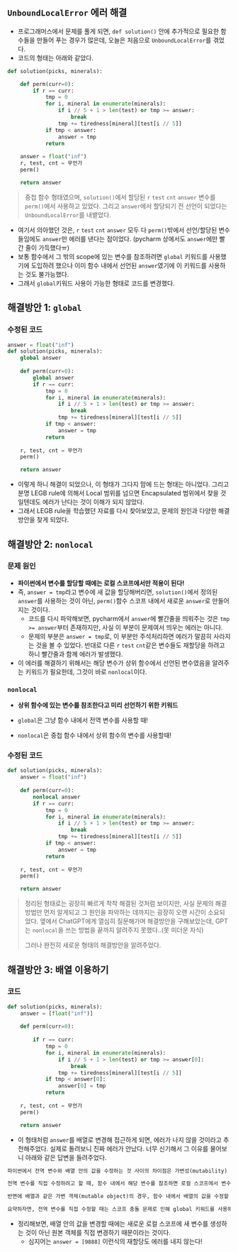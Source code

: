 ## `UnboundLocalError` 에러 해결

* 프로그래머스에서 문제를 풀게 되면, `def solution()` 안에 추가적으로 필요한 함수들을 만들어 푸는 경우가 많은데, 오늘은 처음으로 `UnboundLocalError`를 겪었다.
* 코드의 형태는 아래와 같았다.

```python
def solution(picks, minerals):

    def perm(curr=0):
        if r == curr:
            tmp = 0
            for i, mineral in enumerate(minerals):
                if i // 5 + 1 > len(test) or tmp >= answer:
                    break
                tmp += tiredness[mineral][test[i // 5]]
            if tmp < answer:
                answer = tmp
            return
        
    answer = float("inf")
    r, test, cnt = 무언가
    perm()

    return answer
```

> 중첩 함수 형태였으며, `solution()`에서 할당된 `r` `test` `cnt` `answer` 변수를 `perm()`에서 사용하고 있었다. 그리고 `answer`에서 할당되기 전 선언이 되었다는 `UnboundLocalError`를 내뱉었다.



* 여기서 의아했던 것은, `r` `test` `cnt` `answer` 모두 다 `perm()`밖에서 선언/할당된 변수들임에도 `answer`만 에러를 낸다는 점이었다.
  (pycharm 상에서도 `answer`에만 빨간 줄이 가득했다ㅠ)
* 보통 함수에서 그 밖의 scope에 있는 변수를 참조하려면 `global` 키워드를 사용했기에 도입하려 했으나 이미 함수 내에서 선언된 `answer`였기에 이 키워드를 사용하는 것도 불가능했다.
* 그래서 `global`키워드 사용이 가능한 형태로 코드를 변경했다.



## 해결방안 1: `global`

### 수정된 코드

```python
answer = float("inf")
def solution(picks, minerals):
	global answer
    
    def perm(curr=0):
        global answer
        if r == curr:
            tmp = 0
            for i, mineral in enumerate(minerals):
                if i // 5 + 1 > len(test) or tmp >= answer:
                    break
                tmp += tiredness[mineral][test[i // 5]]
            if tmp < answer:
                answer = tmp
            return
        
    r, test, cnt = 무언가
    perm()

    return answer
```

* 이렇게 하니 해결이 되었으나, 이 형태가 그다지 맘에 드는 형태는 아니었다. 그리고 분명 LEGB rule에 의해서 Local 범위를 넘으면 Encapsulated 범위에서 찾을 것일텐데도 에러가 난다는 것이 이해가 되지 않았다.
* 그래서 LEGB rule을 학습했던 자료를 다시 찾아보았고, 문제의 원인과 다양한 해결방안을 찾게 되었다.



## 해결방안 2: `nonlocal`

### 문제 원인

* **파이썬에서 변수를 할당할 때에는 로컬 스코프에서만 적용이 된다!**
* 즉, `answer = tmp`라고 변수에 새 값을 할당해버리면, `solution()`에서 정의된 `answer`를 사용하는 것이 아닌, `perm()`함수 스코프 내에서 새로운 `answer`로 만들어지는 것이다.
  * 코드를 다시 파악해보면, pycharm에서 `answer`에 빨간줄을 띄워주는 것은 `tmp >= answer`부터 존재하지만, 사실 이 부분이 문제여서 띄우는 에러는 아니다.
  * 문제의 부분은 `answer = tmp`로, 이 부분만 주석처리하면 에러가 말끔히 사라지는 것을 볼 수 있었다. 반대로 다른 `r` `test` `cnt`같은 변수들도 재할당을 하려고 하니 빨간줄과 함께 에러가 발생했다. 
* 이 에러를 해결하기 위해서는 해당 변수가 상위 함수에서 선언된 변수였음을 알려주는 키워드가 필요한데, 그것이 바로 `nonlocal`이다.



### `nonlocal`

* **상위 함수에 있는 변수를 참조한다고 미리 선언하기 위한 키워드**

* `global`은 그냥 함수 내에서 전역 변수를 사용할 때!
* `nonlocal`은 중첩 함수 내에서 상위 함수의 변수를 사용할때!



### 수정된 코드

```python
def solution(picks, minerals):
    answer = float("inf")
    
    def perm(curr=0):
        nonlocal answer
        if r == curr:
            tmp = 0
            for i, mineral in enumerate(minerals):
                if i // 5 + 1 > len(test) or tmp >= answer:
                    break
                tmp += tiredness[mineral][test[i // 5]]
            if tmp < answer:
                answer = tmp
            return
        
    r, test, cnt = 무언가
    perm()

    return answer
```



> 정리된 형태로는 굉장히 빠르게 착착 해결된 것처럼 보이지만, 사실 문제의 해결 방법만 먼저 알게되고 그 원인을 파악하는 데까지는 굉장히 오랜 시간이 소요되었다. 옆에서 ChatGPT에게 열심히 질문해가며 해결방안을 구해보았는데, GPT는 `nonlocal`을 쓰는 방법을 끝까지 알려주지 못했다..(못 미더운 자식)
>
> 그러나 완전히 새로운 형태의 해결방안을 알려주었다.



## 해결방안 3: 배열 이용하기

### 코드

```python
def solution(picks, minerals):
    answer = [float("inf")]
    
    def perm(curr=0):
        
        if r == curr:
            tmp = 0
            for i, mineral in enumerate(minerals):
                if i // 5 + 1 > len(test) or tmp >= answer[0]:
                    break
                tmp += tiredness[mineral][test[i // 5]]
            if tmp < answer[0]:
                answer[0] = tmp
            return
        
    r, test, cnt = 무언가
    perm()

    return answer
```

* 이 형태처럼 `answer`를 배열로 변경해 접근하게 되면, 에러가 나지 않을 것이라고 추천해주었다. 실제로 돌려보니 진짜 에러가 안났다. 너무 신기해서 그 이유를 물어보니 아래와 같은 답변을 들려주었다.



```markdown
파이썬에서 전역 변수와 배열 안의 값을 수정하는 것 사이의 차이점은 가변성(mutability) 때문입니다.

전역 변수를 직접 수정하려고 할 때, 함수 내에서 해당 변수를 참조하면 로컬 스코프에서 변수를 찾게 되고, 해당 변수가 로컬 스코프에 없으면 전역 스코프를 참조합니다. 그런데 함수 내에서 전역 변수에 값을 재할당하려고 하면, 로컬 스코프에 동일한 이름의 새로운 변수가 생성되어 전역 변수와 충돌이 발생합니다. 이러한 문제를 해결하기 위해 global 키워드를 사용하여 전역 변수임을 명시해야 합니다.

반면에 배열과 같은 가변 객체(mutable object)의 경우, 함수 내에서 배열의 값을 수정할 때 원본 객체를 직접 변경합니다. 따라서 함수 내에서 배열 원소를 변경할 때 전역 변수와 충돌이 발생하지 않으며, global 키워드를 사용할 필요가 없습니다. 이를 통해 함수 내에서 전역 변수를 안전하게 사용하고 수정할 수 있습니다.

요약하자면, 전역 변수를 직접 수정할 때는 스코프 충돌 문제로 인해 global 키워드를 사용해야 하지만, 배열과 같은 가변 객체의 값을 수정할 때는 원본 객체를 변경하므로 스코프 충돌 문제가 발생하지 않습니다.
```

* 정리해보면, 배열 안의 값을 변경할 때에는 새로운 로컬 스코프에 새 변수를 생성하는 것이 아닌 원본 객체를 직접 변경하기 때문이라는 것이다.
  * 심지어는 `answer = [9888]` 이런식의 재할당도 에러를 내지 않는다! 